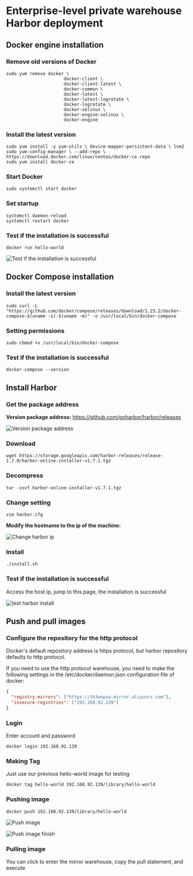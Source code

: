 # Enterprise-level private warehouse Harbor deployment

## Docker engine installation

### Remove old versions of Docker
```shell script
sudo yum remove docker \
	                  docker-client \
	                  docker-client-latest \
	                  docker-common \
	                  docker-latest \
	                  docker-latest-logrotate \
	                  docker-logrotate \
	                  docker-selinux \
	                  docker-engine-selinux \
	                  docker-engine
```

### Install the latest version

```shell script
sudo yum install -y yum-utils \ device-mapper-persistent-data \ lvm2
sudo yum-config-manager \ --add-repo \ https://download.docker.com/linux/centos/docker-ce.repo
sudo yum install docker-ce
```

### Start Docker
```shell script
sudo systemctl start docker
```

### Set startup
```shell script
systemctl daemon-reload
systemctl restart docker
```

### Test if the installation is successful
```shell script
docker run hello-world
```

![Test if the installation is successful](../Material/image/Project%20containerization%20transformation%20(3)%20—%20Test%20if%20the%20installation%20is%20successful.png)

## Docker Compose installation

### Install the latest version

```shell script
sudo curl -L "https://github.com/docker/compose/releases/download/1.23.2/docker-compose-$(uname -s)-$(uname -m)" -o /usr/local/bin/docker-compose
```

### Setting permissions

```shell script
sudo chmod +x /usr/local/bin/docker-compose
```

### Test if the installation is successful
```shell script
docker-compose --version
```

## Install Harbor

### Get the package address

**Version package address:** https://github.com/goharbor/harbor/releases

![Version package address](../Material/image/Project%20containerization%20transformation%20(3)%20—%20harbor%20address.png)


### Download

```shell script
wget https://storage.googleapis.com/harbor-releases/release-1.7.0/harbor-online-installer-v1.7.1.tgz
```

### Decompress
```shell script
tar -zxvf harbor-online-installer-v1.7.1.tgz
```

### Change setting
```shell script
vim harbor.cfg
```

**Modify the hostname to the ip of the machine:**

![Change harbor ip](../Material/image/Project%20containerization%20transformation%20(3)%20—%20Change%20harbor%20ip.png)


### Install
```shell script
./install.sh
```

### Test if the installation is successful

Access the host ip, jump to this page, the installation is successful

![test harbor install](../Material/image/Project%20containerization%20transformation%20(3)%20—%20test%20harbor%20install.png)

## Push and pull images

### Configure the repository for the http protocol

Docker's default repository address is https protocol, but harbor repository defaults to http protocol.

If you need to use the http protocol warehouse, you need to make the following settings in the /etc/docker/daemon.json configuration file of docker:

```json
{
  "registry-mirrors": ["https://th3wopsw.mirror.aliyuncs.com"],
  "insecure-registries": ["192.168.92.139"]
}
```

### Login

Enter account and password

```shell script
docker login 192.168.92.139
```

### Making Tag

Just use our previous hello-world image for testing

```shell script
docker tag hello-world 192.168.92.139/library/hello-world
```

### Pushing image

```shell script
docker push 192.168.92.139/library/hello-world
```

![Push image](../Material/image/Project%20containerization%20transformation%20(3)%20—%20pushing%20image.png)

![Push image finish](../Material/image/Project%20containerization%20transformation%20(3)%20—%20pushing%20image%20finish.png)

### Pulling image

You can click to enter the mirror warehouse, copy the pull statement, and execute




